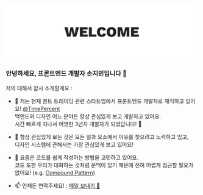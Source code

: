 [![](https://github.com/0xbono/0xbono/blob/master/banner.svg)](https://sonjim.in)

### <b>안녕하세요, 프론트엔드 개발자 손지민입니다</b> 👋

저의 대해서 잠시 소개할게요 :

- 🔭 저는 현재 퀀트 트레이딩 관련 스타트업에서 프론트엔드 개발자로 재직하고 있어요! <a href="http://timepercentcorp.com">@TimePercent</a>  
  백엔드와 디자인 어느 분야든 항상 관심있게 보고 개발하고 있어요.  
  시간 빠르게 지나서 어엿한 3년차 개발자가 되었답니다! 🚀

- 🌱 항상 관심있게 보는 것은 모든 일과 요소에서 이유를 찾으려고 노력하고 있고,  
  디자인 시스템에 관해서는 가장 관심있게 보고 있어요!

- 👻 요즘은 코드를 쉽게 작성하는 방법을 고민하고 있어요.  
  코드 또한 우리가 대화하는 것처럼 문맥이 있기 때문에 전혀 어렵게 접근할 필요가 없어요! (e.g. <a href="https://dev.to/alexi_be3/react-component-patterns-49ho">Compound Pattern</a>)

- 📫 언제든 연락주세요! : <a href="mailto:iam@sonjim.in">메일 보내기 💌</a>
